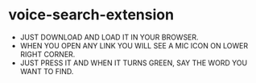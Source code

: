 # voice-search-extension

* JUST DOWNLOAD AND LOAD IT IN YOUR BROWSER.
* WHEN YOU OPEN ANY LINK YOU WILL SEE A MIC ICON ON LOWER RIGHT CORNER.
* JUST PRESS IT AND WHEN IT TURNS GREEN, SAY THE WORD YOU WANT TO FIND.



